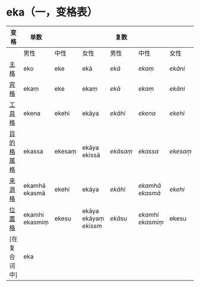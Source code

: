 # eka（一，变格表）

| 变格 | 单数 | | | 复数 | | |
| --- | ---- | --- |----|---|---|---|
||男性|中性|女性|男性|中性|女性|
| [主格](nom.md) | eko | eke | ekā | *ekā* | *ekaṃ* | *ekāni* | 
| [宾格](acc.md) | ekaṃ | eke | ekaṃ | *ekā* | *ekaṃ* | *ekāni* | 
| [工具格](instr.md) | ekena | ekehi | ekāya | *ekāhi* | *ekena* | *ekehi* | 
| [目的格](dat.md)<br>[属格](gen.md) | ekassa | ekesaṃ | ekāya<br>ekissā | *ekāsaṃ* | *ekassa* | *ekesaṃ* |
| [来源格](abl.md) | ekamhā<br>ekasmā | ekehi | ekāya | *ekāhi* | *ekamhā*<br>*ekasmā* | *ekehi* | 
| [位置格](loc.md) | ekamhi<br>ekasmiṃ | ekesu | ekāya<br>ekāyaṃ<br>*ekissm* | *ekāsu* | *ekamhi*<br>*ekasmiṃ* | ekesu | 
|[在复合词中] |eka|
